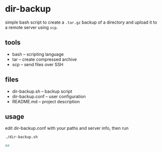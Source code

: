 # dir-backup

simple bash script to create a `.tar.gz` backup of a directory and upload it to a remote server using `scp`.

## tools

- bash – scripting language
- tar – create compressed archive
- scp – send files over SSH

## files

- dir-backup.sh – backup script
- dir-backup.conf – user configuration
- README.md – project description

## usage

edit dir-backup.conf with your paths and server info, then run

```bash
./dir-backup.sh

## 
